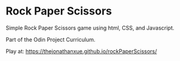# Rock Paper Scissors
Simple Rock Paper Scissors game using html, CSS, and Javascript.

Part of the Odin Project Curriculum.

Play at: https://thejonathanxue.github.io/rockPaperScissors/

